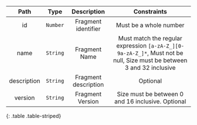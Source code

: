 | Path | Type | Description | Constraints |  
| :--: | :--: | :---------: | :---------: |  
| id | `Number` | Fragment identifier | Must be a whole number |  
| name | `String` | Fragment Name | Must match the regular expression `[a-zA-Z_][0-9a-zA-Z_]*`, Must not be null, Size must be between 3 and 32 inclusive |  
| description | `String` | Fragment description | Optional |  
| version | `String` | Fragment Version | Size must be between 0 and 16 inclusive. Optional |  
{: .table .table-striped}
